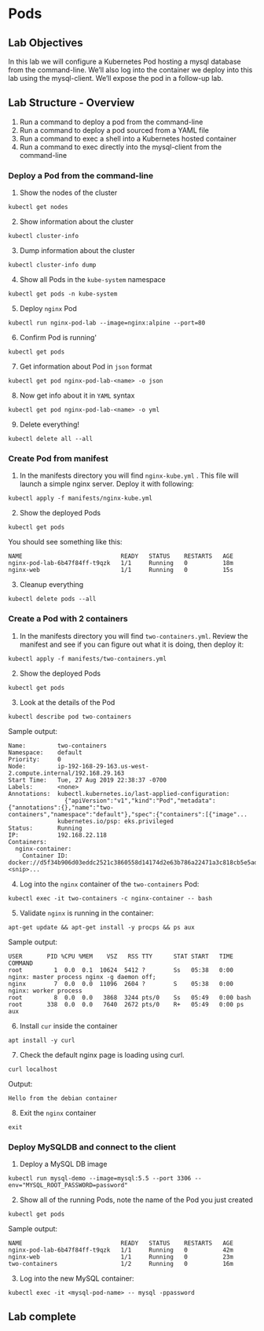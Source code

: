 # Pods
## Lab Objectives 
In this lab we will configure a Kubernetes Pod hosting a mysql database from the command-line. We’ll also log into the container we deploy into this lab using the mysql-client. We’ll expose the pod in a follow-up lab.

## Lab Structure - Overview 
1. Run a command to deploy a pod from the command-line
2. Run a command to deploy a pod sourced from a YAML file
3. Run a command to exec a shell into a Kubernetes hosted container
4. Run a command to exec directly into the mysql-client from the command-line

### Deploy a Pod from the command-line 
1. Show the nodes of the cluster 
```
kubectl get nodes 
```

2. Show information about the cluster
```
kubectl cluster-info
```

3. Dump information about the cluster
```
kubectl cluster-info dump
```

4. Show all Pods in the `kube-system` namespace 
```
kubectl get pods -n kube-system
```

5. Deploy `nginx` Pod
```
kubectl run nginx-pod-lab --image=nginx:alpine --port=80
```

6. Confirm Pod is running'
```
kubectl get pods 
```

7. Get information about Pod in `json` format 
```
kubectl get pod nginx-pod-lab-<name> -o json 
``` 

8. Now get info about it in `YAML` syntax
```
kubectl get pod nginx-pod-lab-<name> -o yml
```

9. Delete everything! 
```
kubectl delete all --all
```

### Create Pod from manifest
1. In the manifests directory you will find  `nginx-kube.yml` . This file will launch a simple nginx server. Deploy it with following:
```
kubectl apply -f manifests/nginx-kube.yml
```

2. Show the deployed Pods
```
kubectl get pods 
```

You should see something like this: 
```
NAME                            READY   STATUS    RESTARTS   AGE
nginx-pod-lab-6b47f84ff-t9qzk   1/1     Running   0          18m
nginx-web                       1/1     Running   0          15s
```

3. Cleanup everything 
```
kubectl delete pods --all
```

### Create a Pod with 2 containers 
1. In the manifests directory you will find `two-containers.yml`. Review the manifest and see if you can figure out what it is doing, then deploy it: 
```
kubectl apply -f manifests/two-containers.yml
```

2. Show the deployed Pods
```
kubectl get pods 
```

3. Look at the details of the Pod 
```
kubectl describe pod two-containers 
```

Sample output: 
```
Name:         two-containers
Namespace:    default
Priority:     0
Node:         ip-192-168-29-163.us-west-2.compute.internal/192.168.29.163
Start Time:   Tue, 27 Aug 2019 22:38:37 -0700
Labels:       <none>
Annotations:  kubectl.kubernetes.io/last-applied-configuration:
                {"apiVersion":"v1","kind":"Pod","metadata":{"annotations":{},"name":"two-containers","namespace":"default"},"spec":{"containers":[{"image"...
              kubernetes.io/psp: eks.privileged
Status:       Running
IP:           192.168.22.118
Containers:
  nginx-container:
    Container ID:   docker://d5f34b906d03eddc2521c3860558d14174d2e63b786a22471a3c818cb5e5ad73
<snip>...
```

4. Log into the `nginx` container of the `two-containers` Pod:
```
kubectl exec -it two-containers -c nginx-container -- bash
```

5. Validate `nginx` is running in the container: 
```
apt-get update && apt-get install -y procps && ps aux
```

Sample output:
```
USER       PID %CPU %MEM    VSZ   RSS TTY      STAT START   TIME COMMAND
root         1  0.0  0.1  10624  5412 ?        Ss   05:38   0:00 nginx: master process nginx -g daemon off;
nginx        7  0.0  0.0  11096  2604 ?        S    05:38   0:00 nginx: worker process
root         8  0.0  0.0   3868  3244 pts/0    Ss   05:49   0:00 bash
root       338  0.0  0.0   7640  2672 pts/0    R+   05:49   0:00 ps aux
```

6. Install `cur` inside the container
```
apt install -y curl 
```

7. Check the default nginx page is loading using curl. 
```
curl localhost 
```

Output: 
```
Hello from the debian container
```

8. Exit the `nginx` container 
```
exit
```

### Deploy MySQLDB and connect to the client
1. Deploy a MySQL DB image
```
kubectl run mysql-demo --image=mysql:5.5 --port 3306 --env="MYSQL_ROOT_PASSWORD=password"
```

2. Show all of the running Pods, note the name of the Pod you just created
```
kubectl get pods 
```

Sample output:
```
NAME                            READY   STATUS    RESTARTS   AGE
nginx-pod-lab-6b47f84ff-t9qzk   1/1     Running   0          42m
nginx-web                       1/1     Running   0          23m
two-containers                  1/2     Running   0          16m
```

3. Log into the new MySQL container: 
```
kubectl exec -it <mysql-pod-name> -- mysql -ppassword
```

## Lab complete
